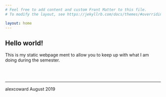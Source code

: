```yaml
---
# Feel free to add content and custom Front Matter to this file.
# To modify the layout, see https://jekyllrb.com/docs/themes/#overriding-theme-defaults

layout: home
---
```


## Hello world!

This is my static webpage ment to allow you to keep up with what I am doing during the semester. 

<br><br>

------------------------
alexcoward August 2019

  

